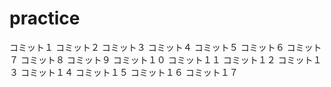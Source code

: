 # practice
コミット１
コミット２
コミット３
コミット４
コミット５
コミット６
コミット７
コミット８
コミット９
コミット１０
コミット１１
コミット１２
コミット１３
コミット１４
コミット１５
コミット１６
コミット１７
